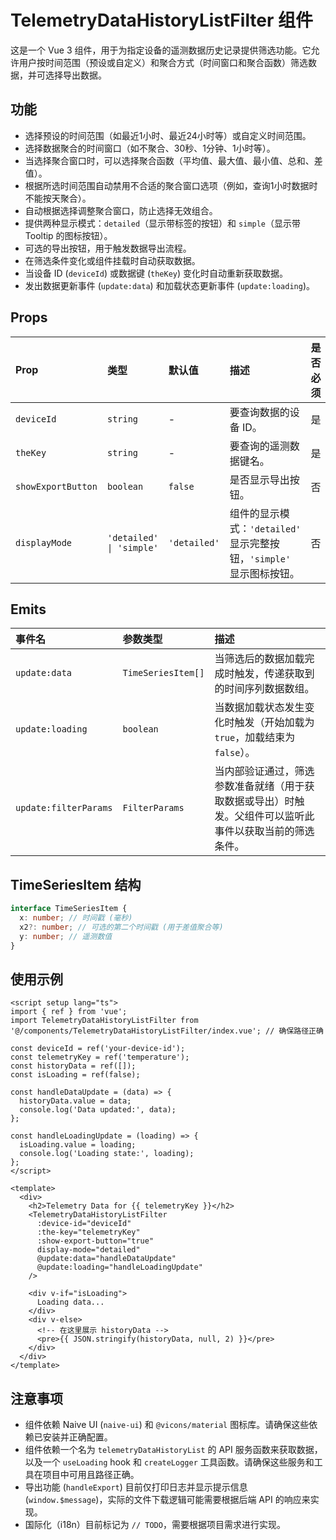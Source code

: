 # TelemetryDataHistoryListFilter 组件

这是一个 Vue 3 组件，用于为指定设备的遥测数据历史记录提供筛选功能。它允许用户按时间范围（预设或自定义）和聚合方式（时间窗口和聚合函数）筛选数据，并可选择导出数据。

## 功能

*   选择预设的时间范围（如最近1小时、最近24小时等）或自定义时间范围。
*   选择数据聚合的时间窗口（如不聚合、30秒、1分钟、1小时等）。
*   当选择聚合窗口时，可以选择聚合函数（平均值、最大值、最小值、总和、差值）。
*   根据所选时间范围自动禁用不合适的聚合窗口选项（例如，查询1小时数据时不能按天聚合）。
*   自动根据选择调整聚合窗口，防止选择无效组合。
*   提供两种显示模式：`detailed`（显示带标签的按钮）和 `simple`（显示带 Tooltip 的图标按钮）。
*   可选的导出按钮，用于触发数据导出流程。
*   在筛选条件变化或组件挂载时自动获取数据。
*   当设备 ID (`deviceId`) 或数据键 (`theKey`) 变化时自动重新获取数据。
*   发出数据更新事件 (`update:data`) 和加载状态更新事件 (`update:loading`)。

## Props

| Prop               | 类型                             | 默认值      | 描述                                                                 | 是否必须 |
| :----------------- | :------------------------------- | :---------- | :------------------------------------------------------------------- | :------- |
| `deviceId`         | `string`                         | -           | 要查询数据的设备 ID。                                                | 是       |
| `theKey`           | `string`                         | -           | 要查询的遥测数据键名。                                               | 是       |
| `showExportButton` | `boolean`                        | `false`     | 是否显示导出按钮。                                                   | 否       |
| `displayMode`      | `'detailed' \| 'simple'`        | `'detailed'`| 组件的显示模式：`'detailed'` 显示完整按钮，`'simple'` 显示图标按钮。 | 否       |

## Emits

| 事件名            | 参数类型             | 描述                                                                 |
| :---------------- | :------------------- | :------------------------------------------------------------------- |
| `update:data`     | `TimeSeriesItem[]`   | 当筛选后的数据加载完成时触发，传递获取到的时间序列数据数组。             |
| `update:loading`  | `boolean`            | 当数据加载状态发生变化时触发（开始加载为 `true`，加载结束为 `false`）。 |
| `update:filterParams`| `FilterParams`       | 当内部验证通过，筛选参数准备就绪（用于获取数据或导出）时触发。父组件可以监听此事件以获取当前的筛选条件。 |

## TimeSeriesItem 结构

```typescript
interface TimeSeriesItem {
  x: number; // 时间戳 (毫秒)
  x2?: number; // 可选的第二个时间戳 (用于差值聚合等)
  y: number; // 遥测数值
}
```

## 使用示例

```vue
<script setup lang="ts">
import { ref } from 'vue';
import TelemetryDataHistoryListFilter from '@/components/TelemetryDataHistoryListFilter/index.vue'; // 确保路径正确

const deviceId = ref('your-device-id');
const telemetryKey = ref('temperature');
const historyData = ref([]);
const isLoading = ref(false);

const handleDataUpdate = (data) => {
  historyData.value = data;
  console.log('Data updated:', data);
};

const handleLoadingUpdate = (loading) => {
  isLoading.value = loading;
  console.log('Loading state:', loading);
};
</script>

<template>
  <div>
    <h2>Telemetry Data for {{ telemetryKey }}</h2>
    <TelemetryDataHistoryListFilter
      :device-id="deviceId"
      :the-key="telemetryKey"
      :show-export-button="true"
      display-mode="detailed"
      @update:data="handleDataUpdate"
      @update:loading="handleLoadingUpdate"
    />

    <div v-if="isLoading">
      Loading data...
    </div>
    <div v-else>
      <!-- 在这里展示 historyData -->
      <pre>{{ JSON.stringify(historyData, null, 2) }}</pre>
    </div>
  </div>
</template>
```

## 注意事项

*   组件依赖 Naive UI (`naive-ui`) 和 `@vicons/material` 图标库。请确保这些依赖已安装并正确配置。
*   组件依赖一个名为 `telemetryDataHistoryList` 的 API 服务函数来获取数据，以及一个 `useLoading` hook 和 `createLogger` 工具函数。请确保这些服务和工具在项目中可用且路径正确。
*   导出功能 (`handleExport`) 目前仅打印日志并显示提示信息 (`window.$message`)，实际的文件下载逻辑可能需要根据后端 API 的响应来实现。
*   国际化（i18n）目前标记为 `// TODO`，需要根据项目需求进行实现。 